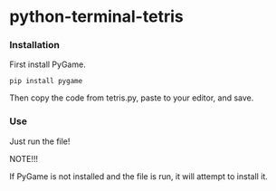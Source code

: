 # python-terminal-tetris

###   Installation
  First install PyGame.
```
pip install pygame
```

  Then copy the code from tetris.py, paste to your editor, and save.
###   Use
  Just run the file!
  
  NOTE!!!
  
  If PyGame is not installed and the file is run, it will attempt to install it.
